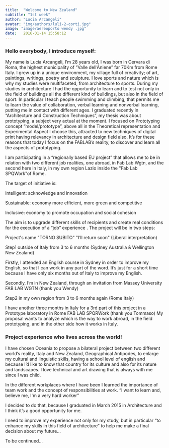 ```yaml
---
title:  "Welcome to New Zealand"
subtitle: "1st week"
author: "Lucia Arcangeli"
avatar: "img/authors/luli-2-corti.jpg"
image: "image/aereoporto wendy .jpg"
date:   2016-01-14 15:58:12
---
```



### Hello everybody, I introduce myself:
My name is Lucia Arcangeli, I’m 28 years old, I was born in Cervara di Roma, the highest  municipality of  “Valle dell’Aniene” far 70Km from Rome Italy.
I grew up in a unique  environment, my village full of creativity; of art, paintings, writings, poetry and sculpture.
I  love sports  and nature which is why my studies were multifaceted, from architecture to sports.
During my studies in architecture I had the opportunity to learn and to test not only in the field of buildings all the different kind of buildings, but also in the field of sport. In particular I teach people swimming and climbing, that permits me to learn the value of collaboration, verbal learning and nonverbal learning,  putting me in contact with different ages.
I graduated recently in “Architecture and Construction Techniques”, my thesis was about prototyping, a subject very actual at the moment. 
I focused on Prototyping concept “model/prototype”, above all in the Theoretical representation and Experimental Aspect 
I choose this, attracted to new techniques of digital print having relevancy in architecture and design field also.
It’s  for these reasons that today I focus on the FABLAB’s  reality, to discover and learn all the aspects of prototyping.


I am participating in a “regionally based EU project” that allows me to be in relation with two different job realities, one abroad, in Fab Lab Wgtn, and the second here in Italy, in my own region Lazio inside the "Fab Lab SPQWork"of Rome.

The target of initiative is:

Intelligent: acknowledge and innovation

Sustainable: economy more efficient, more green and competitive

Inclusive: economy to promote occupation and social cohesion

The aim is to upgrade different skills of recipients and create real conditions for the execution of a “job” experience .
The project will be in two steps:

Project's name "TORNO SUBITO" "I’ll return soon" (Liberal interpretation)

Step1 outside of Italy from 3 to 6 months (Sydney Australia & Wellington New Zealand)

Firstly, I attended an English course in Sydney in order to improve my English, so that I can work in any part of the word. It’s just for a short time because I have only six months out of Italy to improve my English.

Secondly, I’m in New Zealand, through an invitation from Massey University FAB LAB WGTN (thank you Wendy)

Step2 in my own region from 3 to 6 months again (Rome Italy)

I have another three months in Italy for a 3rd part of this project in a Prototype laboratory in Rome FAB LAB SPQRWork (thank you Tommaso)
My proposal wants to analyze which is the way to work abroad, in the field prototyping, and in the other side how it works in Italy. 

### Project experience who lives across the world!

I have chosen Oceania to propose a bilateral project between two different world’s reality, Italy and New Zealand, Geographical Antipodes, to enlarge my cultural and linguistic skills, having a school level of english and because I’d like to know that country for its culture and also for its nature and landscapes.
I love technical and art drawing that is always with me since I was child.

In the different workplaces where I have been  I learned the importance of team work and the concept of responsibilities at work.
 “I want to learn and, believe me, I'm a very hard worker” 
 
I decided to do that, because I graduated in March 2015 in Architecture and I think it’s a good opportunity for me.

I need to improve my experience not only for my study, but in particular “to enhance my skills in this field of architecture” to help me make a final decision about my future...

To be continued...

